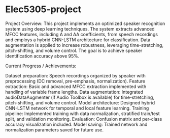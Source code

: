 # Elec5305-project
Project Overview:
This project implements an optimized speaker recognition system using deep learning techniques. The system extracts advanced MFCC features, including Δ and ΔΔ coefficients, from speech recordings and employs a hybrid CNN-LSTM architecture for classification. Data augmentation is applied to increase robustness, leveraging time-stretching, pitch-shifting, and volume control. The goal is to achieve speaker identification accuracy above 95%.

Current Progress / Achievements:

Dataset preparation: Speech recordings organized by speaker with preprocessing (DC removal, pre-emphasis, normalization).
Feature extraction: Basic and advanced MFCC extraction implemented with handling of variable frame lengths.
Data augmentation: Integrated audioDataAugmenter (if Audio Toolbox is available) for time-stretching, pitch-shifting, and volume control.
Model architecture: Designed hybrid CNN-LSTM network for temporal and local feature learning.
Training pipeline: Implemented training with data normalization, stratified train/test split, and validation monitoring.
Evaluation: Confusion matrix and per-class accuracy visualization included.
Model saving: Trained network and normalization parameters saved for future use.
